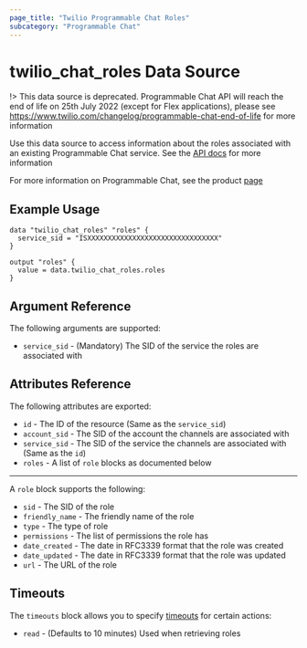 ```yaml
---
page_title: "Twilio Programmable Chat Roles"
subcategory: "Programmable Chat"
---
```


# twilio_chat_roles Data Source

!> This data source is deprecated. Programmable Chat API will reach the end of life on 25th July 2022 (except for Flex applications), please see <https://www.twilio.com/changelog/programmable-chat-end-of-life> for more information

Use this data source to access information about the roles associated with an existing Programmable Chat service. See the [API docs](https://www.twilio.com/docs/chat/rest/role-resource) for more information

For more information on Programmable Chat, see the product [page](https://www.twilio.com/chat)

## Example Usage

```hcl
data "twilio_chat_roles" "roles" {
  service_sid = "ISXXXXXXXXXXXXXXXXXXXXXXXXXXXXXXXX"
}

output "roles" {
  value = data.twilio_chat_roles.roles
}
```

## Argument Reference

The following arguments are supported:

- `service_sid` - (Mandatory) The SID of the service the roles are associated with

## Attributes Reference

The following attributes are exported:

- `id` - The ID of the resource (Same as the `service_sid`)
- `account_sid` - The SID of the account the channels are associated with
- `service_sid` - The SID of the service the channels are associated with (Same as the `id`)
- `roles` - A list of `role` blocks as documented below

---

A `role` block supports the following:

- `sid` - The SID of the role
- `friendly_name` - The friendly name of the role
- `type` - The type of role
- `permissions` - The list of permissions the role has
- `date_created` - The date in RFC3339 format that the role was created
- `date_updated` - The date in RFC3339 format that the role was updated
- `url` - The URL of the role

## Timeouts

The `timeouts` block allows you to specify [timeouts](https://www.terraform.io/docs/configuration/resources.html#timeouts) for certain actions:

- `read` - (Defaults to 10 minutes) Used when retrieving roles
